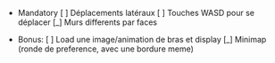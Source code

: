 - Mandatory
[ ] Déplacements latéraux
[ ] Touches WASD pour se déplacer
[_] Murs differents par faces

- Bonus:
[ ] Load une image/animation de bras et display
[_] Minimap (ronde de preference, avec une bordure meme)
